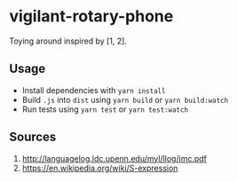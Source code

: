 vigilant-rotary-phone
===

Toying around inspired by [1, 2].

Usage
---

* Install dependencies with `yarn install`
* Build `.js` into `dist` using `yarn build` or `yarn build:watch`
* Run tests using `yarn test` or `yarn test:watch`

Sources
---

1. http://languagelog.ldc.upenn.edu/myl/llog/jmc.pdf
2. https://en.wikipedia.org/wiki/S-expression
